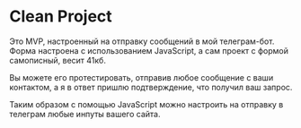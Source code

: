 # Clean Project

Это MVP, настроенный на отправку сообщений в мой телеграм-бот. Форма настроена с использованием JavaScript, а сам проект с формой самописный, весит 41кб.

Вы можете его протестировать, отправив любое сообщение с ваши контактом, а я в ответ пришлю подтверждение, что получил ваш запрос.

Таким образом с помощью JavaScript можно настроить на отправку в телеграм любые инпуты вашего сайта.
